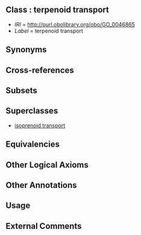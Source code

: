 
## Class : terpenoid transport

 * *IRI* = http://purl.obolibrary.org/obo/GO_0046865
 * *Label* = terpenoid transport

## Synonyms


## Cross-references


## Subsets


## Superclasses

 * [isoprenoid transport](../../GO/64/GO_0046864.md)

## Equivalencies


## Other Logical Axioms


## Other Annotations


## Usage


## External Comments

